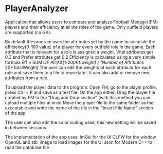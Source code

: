 # PlayerAnalyzer

Application that allows users to compare and analyze Football Manager(FM) players and their efficiency at all the roles of the game.
Only outfield players are supported (no GK).

By default the program uses the attributes set by the game to calculate the efficiency(0-100 value) of a player for every outfield role in the game.
Each attribute that is relevant for a role is assigned a weight. Vital attributes get 0.3 and Prefer attrbutes get 0.2
Efficiency is calculated using a very simple formula 
Eff = SUM OF All(Att(1-20)*Att.weight) / (Number of Attributes* 20*TotalWeight)
The user can edit the weights of each attribute for each role and save them to a file to reuse later. It can also add or remove new attributes from a role.

To upload the player data to the program:
Open FM, go to the player profile, press Ctrl + P and save as a text file.
On the app either:
Drag the player file created by FM to the "Drag and Drop section" (with this method you can upload multiple files at once
Move the player file to the same folder as the executable and write the name of the file in the "Insert File Name" section of the app

The user can also edit the color coding used, this new setting will be saved in between sessions.

The implementation of the app uses:
ImGui for the UI
GLFW for the window
OpenGL and stb_image to load images for the UI
Json for Modern C++ to read the database file 
   


